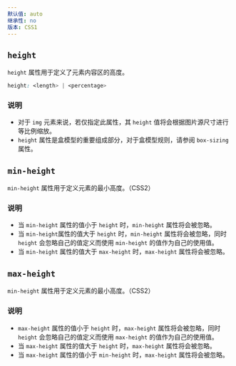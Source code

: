 ```yaml
---
默认值: auto
继承性: no
版本: CSS1
---
```


## `height`

`height` 属性用于定义了元素内容区的高度。

```css
height: <length> | <percentage>
```

### 说明

- 对于 `img` 元素来说，若仅指定此属性，其 `height` 值将会根据图片源尺寸进行等比例缩放。
- `height` 属性是盒模型的重要组成部分，对于盒模型规则，请参阅 `box-sizing` 属性。

## `min-height`

`min-height` 属性用于定义元素的最小高度。（CSS2）

### 说明

- 当 `min-height` 属性的值小于 `height` 时，`min-height` 属性将会被忽略。
- 当 `min-height`属性的值大于 `height` 时，`min-height` 属性将会被忽略，同时 `height` 会忽略自己的值定义而使用 `min-height` 的值作为自己的使用值。
- 当 `min-height` 属性的值大于 `max-height` 时，`max-height` 属性将会被忽略。

## `max-height`

`min-height` 属性用于定义元素的最小高度。（CSS2）

### 说明

- `max-height` 属性的值小于 `height` 时，`max-height` 属性将会被忽略，同时 `height` 会忽略自己的值定义而使用 `max-height` 的值作为自己的使用值。
- 当 `max-height` 属性的值大于 `height` 时，`max-height` 属性将会被忽略。
- 当 `max-height` 属性的值小于 `min-height` 时，`max-height` 属性将会被忽略。